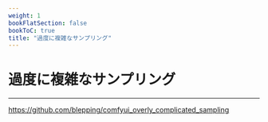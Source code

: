 ```yaml
---
weight: 1
bookFlatSection: false
bookToC: true
title: "過度に複雑なサンプリング"
---
```


<!--markdownlint-disable MD025 MD033 MD038 -->

# 過度に複雑なサンプリング

---

<https://github.com/blepping/comfyui_overly_complicated_sampling>
